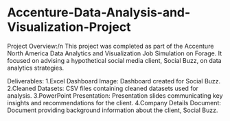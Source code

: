 # Accenture-Data-Analysis-and-Visualization-Project
Project Overview:/n
This project was completed as part of the Accenture North America Data Analytics and Visualization Job Simulation on Forage. It focused on advising a hypothetical social media client, Social Buzz, on data analytics strategies.

Deliverables:
1.Excel Dashboard Image: Dashboard created for Social Buzz.
2.Cleaned Datasets: CSV files containing cleaned datasets used for analysis.
3.PowerPoint Presentation: Presentation slides communicating key insights and recommendations for the client.
4.Company Details Document: Document providing background information about the client, Social Buzz.



